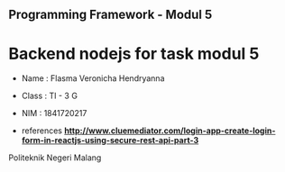 ## Programming Framework - Modul 5
# Backend nodejs for task modul 5 

- Name : Flasma Veronicha Hendryanna

- Class : TI - 3 G

- NIM : 1841720217

- references **http://www.cluemediator.com/login-app-create-login-form-in-reactjs-using-secure-rest-api-part-3**

Politeknik Negeri Malang

